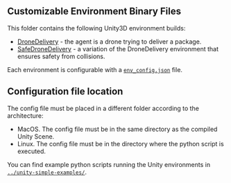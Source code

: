 ## Customizable Environment Binary Files 
This folder contains the following Unity3D environment builds: 
- [DroneDelivery](./DroneDelivery.md) - the agent is a drone trying to deliver a package.
- [SafeDroneDelivery](./SafeDroneDelivery.md) - a variation of the DroneDelivery environment that ensures
safety from collisions.

Each environment is configurable with a [`env_config.json`](./env_config.json) file. 

## Configuration file location
The config file must be placed in a different folder according to the architecture:
- MacOS. The config file must be in the same directory as the compiled Unity Scene. 
- Linux. The config file must be in the directory where the python script is executed.

You can find example python scripts running the Unity environments in [`../unity-simple-examples/`](../unity-simple-examples).
